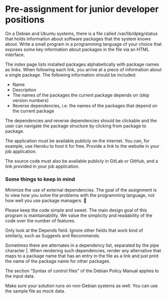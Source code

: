 # Pre-assignment for junior developer positions

On a Debian and Ubuntu systems, there is a file called /var/lib/dpkg/status that holds information about software packages that the system knows about. Write a small program in a programming language of your choice that exposes some key information about packages in the file via an HTML interface.

The index page lists installed packages alphabetically with package names as links.
When following each link, you arrive at a piece of information about a single package. The following information should be included:
* Name
* Description
* The names of the packages the current package depends on (skip version numbers)
* Reverse dependencies, i.e. the names of the packages that depend on the current package

The dependencies and reverse dependencies should be clickable and the user can navigate the package structure by clicking from package to package.

The application must be available publicly on the internet. You can, for example, use Heroku to host it for free. Provide a link to the website in your job application.

The source code must also be available publicly in GitLab or GitHub, and a link provided in your job application.

### Some things to keep in mind
Minimize the use of external dependencies. The goal of the assignment is to view how you solve the problems with the programming language, not how well you use package managers. 🙂

Please keep the code simple and sweet. The main design goal of this program is maintainability. We value the simplicity and readability of the code over the number of features.

Only look at the Depends field. Ignore other fields that work kind of similarly, such as Suggests and Recommends.

Sometimes there are alternates in a dependency list, separated by the pipe character |. When rendering such dependencies, render any alternative that maps to a package name that has an entry in the file as a link and just print the name of the package name for other packages.

The section “Syntax of control files” of the Debian Policy Manual applies to the input data.

Make sure your solution runs on non-Debian systems as well. You can use the sample file as mock data.
